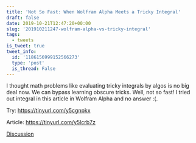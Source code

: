 ```yaml
---
title: 'Not So Fast: When Wolfram Alpha Meets a Tricky Integral'
draft: false
date: 2019-10-21T12:47:20+00:00
slug: '201910211247-wolfram-alpha-vs-tricky-integral'
tags:
  - tweets
is_tweet: true
tweet_info:
  id: '1186156999152566273'
  type: 'post'
  is_thread: False
---
```




I thought math problems like evaluating tricky integrals by algos is no big deal now. We can bypass learning obscure tricks. Well, not so fast! I tried out integral in this article in Wolfram Alpha and no answer :(. 

Try: <https://tinyurl.com/y5cgnpkx>

Article: <https://tinyurl.com/y5lcrb7z>

[Discussion](https://x.com/sytelus/status/1186156999152566273)
